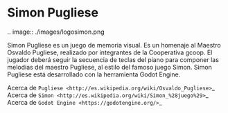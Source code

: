 Simon Pugliese
==============

.. image:: ./images/logosimon.png

Simon Pugliese es un juego de memoria visual.
Es un homenaje al Maestro Osvaldo Pugliese, realizado por integrantes de la
Cooperativa gcoop. El jugador deberá seguir la secuencia de teclas del piano
para componer las melodias del maestro Pugliese, al estilo del famoso juego
Simon.
Simon Pugliese está desarrollado con la herramienta Godot Engine.

Acerca de `Pugliese <http://es.wikipedia.org/wiki/Osvaldo_Pugliese>`_
Acerca de `Simon <http://es.wikipedia.org/wiki/Simon_%28juego%29>`_
Acerca de `Godot Engine <https://godotengine.org/>`_

